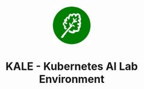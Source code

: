 <p align="center">
    <img width="100" height="100" src="img/kale-logo.png" />
</p>
<h1 align="center">KALE - Kubernetes AI Lab Environment</h1>
